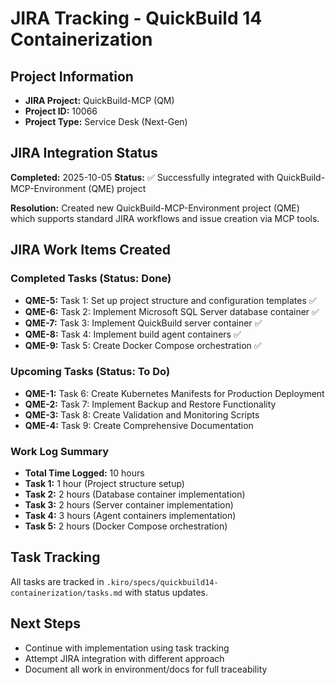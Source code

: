 # JIRA Tracking - QuickBuild 14 Containerization

## Project Information
- **JIRA Project:** QuickBuild-MCP (QM)
- **Project ID:** 10066
- **Project Type:** Service Desk (Next-Gen)

## JIRA Integration Status
**Completed:** 2025-10-05
**Status:** ✅ Successfully integrated with QuickBuild-MCP-Environment (QME) project

**Resolution:** Created new QuickBuild-MCP-Environment project (QME) which supports standard JIRA workflows and issue creation via MCP tools.

## JIRA Work Items Created

### Completed Tasks (Status: Done)
- **QME-5:** Task 1: Set up project structure and configuration templates ✅
- **QME-6:** Task 2: Implement Microsoft SQL Server database container ✅
- **QME-7:** Task 3: Implement QuickBuild server container ✅
- **QME-8:** Task 4: Implement build agent containers ✅
- **QME-9:** Task 5: Create Docker Compose orchestration ✅

### Upcoming Tasks (Status: To Do)
- **QME-1:** Task 6: Create Kubernetes Manifests for Production Deployment
- **QME-2:** Task 7: Implement Backup and Restore Functionality
- **QME-3:** Task 8: Create Validation and Monitoring Scripts
- **QME-4:** Task 9: Create Comprehensive Documentation

### Work Log Summary
- **Total Time Logged:** 10 hours
- **Task 1:** 1 hour (Project structure setup)
- **Task 2:** 2 hours (Database container implementation)
- **Task 3:** 2 hours (Server container implementation)
- **Task 4:** 3 hours (Agent containers implementation)
- **Task 5:** 2 hours (Docker Compose orchestration)

## Task Tracking
All tasks are tracked in `.kiro/specs/quickbuild14-containerization/tasks.md` with status updates.

## Next Steps
- Continue with implementation using task tracking
- Attempt JIRA integration with different approach
- Document all work in environment/docs for full traceability
